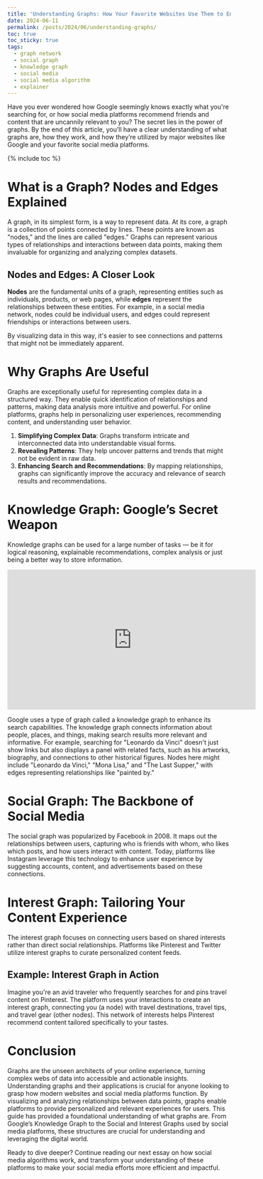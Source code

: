 ```yaml
---
title: 'Understanding Graphs: How Your Favorite Websites Use Them to Enhance Your Experience'
date: 2024-06-11
permalink: /posts/2024/06/understanding-graphs/
toc: true
toc_sticky: true
tags:
  - graph network
  - social graph
  - knowledge graph
  - social media
  - social media algorithm
  - explainer
---
```

Have you ever wondered how Google seemingly knows exactly what you're searching for, or how social media platforms recommend friends and content that are uncannily relevant to you? The secret lies in the power of graphs. By the end of this article, you’ll have a clear understanding of what graphs are, how they work, and how they’re utilized by major websites like Google and your favorite social media platforms.

{% include toc %}


# What is a Graph? Nodes and Edges Explained

A graph, in its simplest form, is a way to represent data. At its core, a graph is a collection of points connected by lines. These points are known as "nodes," and the lines are called "edges." Graphs can represent various types of relationships and interactions between data points, making them invaluable for organizing and analyzing complex datasets.

## Nodes and Edges: A Closer Look
**Nodes** are the fundamental units of a graph, representing entities such as individuals, products, or web pages, while **edges** represent the relationships between these entities. 
For example, in a social media network, nodes could be individual users, and edges could represent friendships or interactions between users. 

By visualizing data in this way, it's easier to see connections and patterns that might not be immediately apparent.

# Why Graphs Are Useful

Graphs are exceptionally useful for representing complex data in a structured way. They enable quick identification of relationships and patterns, making data analysis more intuitive and powerful. For online platforms, graphs help in personalizing user experiences, recommending content, and understanding user behavior.

1. **Simplifying Complex Data**: Graphs transform intricate and interconnected data into understandable visual forms.
2. **Revealing Patterns**: They help uncover patterns and trends that might not be evident in raw data.
3. **Enhancing Search and Recommendations**: By mapping relationships, graphs can significantly improve the accuracy and relevance of search results and recommendations.

# Knowledge Graph: Google’s Secret Weapon
Knowledge graphs can be used for a large number of tasks — be it for logical reasoning, explainable recommendations, complex analysis or just being a better way to store information.

<iframe width="560" height="315" src="https://www.youtube.com/embed/mmQl6VGvX-c?si=qRjzo5GI-mH3KVCb" title="YouTube video player" frameborder="0" allow="accelerometer; autoplay; clipboard-write; encrypted-media; gyroscope; picture-in-picture; web-share" referrerpolicy="strict-origin-when-cross-origin"> </iframe>

Google uses a type of graph called a knowledge graph to enhance its search capabilities. The knowledge graph connects information about people, places, and things, making search results more relevant and informative. For example, searching for "Leonardo da Vinci" doesn't just show links but also displays a panel with related facts, such as his artworks, biography, and connections to other historical figures. Nodes here might include "Leonardo da Vinci," "Mona Lisa," and "The Last Supper," with edges representing relationships like "painted by."

# Social Graph: The Backbone of Social Media

The social graph was popularized by Facebook in 2008. It maps out the relationships between users, capturing who is friends with whom, who likes which posts, and how users interact with content.
Today, platforms like Instagram leverage this technology to enhance user experience by suggesting accounts, content, and advertisements based on these connections.

# Interest Graph: Tailoring Your Content Experience

The interest graph focuses on connecting users based on shared interests rather than direct social relationships. Platforms like Pinterest and Twitter utilize interest graphs to curate personalized content feeds.

## Example: Interest Graph in Action
Imagine you're an avid traveler who frequently searches for and pins travel content on Pinterest. The platform uses your interactions to create an interest graph, connecting you (a node) with travel destinations, travel tips, and travel gear (other nodes). This network of interests helps Pinterest recommend content tailored specifically to your tastes.

# Conclusion

Graphs are the unseen architects of your online experience, turning complex webs of data into accessible and actionable insights. Understanding graphs and their applications is crucial for anyone looking to grasp how modern websites and social media platforms function. By visualizing and analyzing relationships between data points, graphs enable platforms to provide personalized and relevant experiences for users. This guide has provided a foundational understanding of what graphs are. From Google’s Knowledge Graph to the Social and Interest Graphs used by social media platforms, these structures are crucial for understanding and leveraging the digital world.

Ready to dive deeper? Continue reading our next essay on how social media algorithms work, and transform your understanding of these platforms to make your social media efforts more efficient and impactful.
